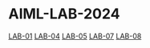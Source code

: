 # AIML-LAB-2024
[LAB-01](https://github.com/2203A51668/AIML-LAB-2024/blob/main/Lab_01.ipynb)
[LAB-04](https://github.com/2203A51668/AIML-LAB-2024/blob/main/lab_4_(1).ipynb)
[LAB-05](https://github.com/2203A51668/AIML-LAB-2024/blob/main/Lab_05.ipynb)
[LAB-07](https://github.com/2203A51668/AIML-LAB-2024/blob/main/Lab_07.ipynb)
[LAB-08](https://github.com/2203A51668/AIML-LAB-2024/blob/main/LAB_08.ipynb)
